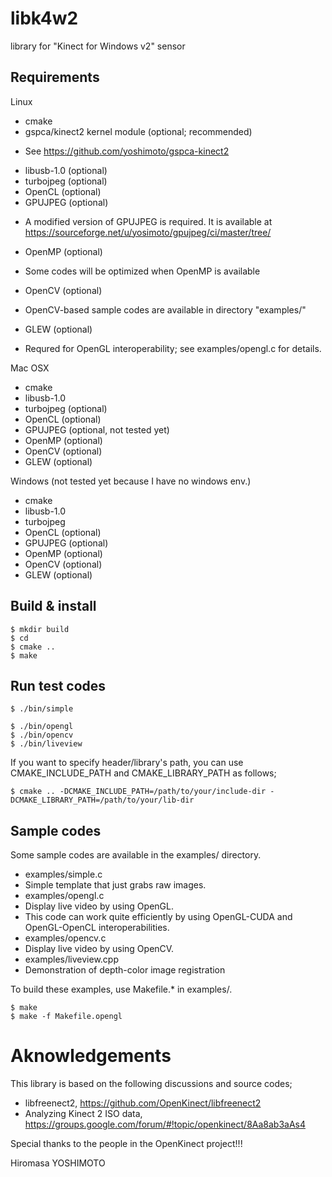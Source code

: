 # libk4w2
library for "Kinect for Windows v2" sensor

## Requirements

Linux
 - cmake
 - gspca/kinect2 kernel module (optional; recommended) 
  * See https://github.com/yoshimoto/gspca-kinect2
 - libusb-1.0 (optional)
 - turbojpeg (optional)
 - OpenCL (optional)
 - GPUJPEG (optional)
  * A modified version of GPUJPEG is required. 
   It is available at https://sourceforge.net/u/yosimoto/gpujpeg/ci/master/tree/
 - OpenMP (optional)
  * Some codes will be optimized when OpenMP is available
 - OpenCV (optional)
  * OpenCV-based sample codes are available in directory "examples/"
 - GLEW (optional)
  * Requred for OpenGL interoperability; see examples/opengl.c for details.

Mac OSX
 - cmake
 - libusb-1.0 
 - turbojpeg (optional)
 - OpenCL (optional)
 - GPUJPEG (optional, not tested yet)
 - OpenMP (optional)
 - OpenCV (optional)
 - GLEW (optional)

Windows (not tested yet because I have no windows env.)
 - cmake
 - libusb-1.0
 - turbojpeg
 - OpenCL (optional)
 - GPUJPEG (optional)
 - OpenMP (optional)
 - OpenCV (optional)
 - GLEW (optional)

## Build & install

```
$ mkdir build
$ cd
$ cmake ..
$ make
```

## Run test codes

```
$ ./bin/simple
```

```
$ ./bin/opengl
$ ./bin/opencv
$ ./bin/liveview
```


If you want to specify header/library's path, you can use CMAKE_INCLUDE_PATH and CMAKE_LIBRARY_PATH as follows;
```
$ cmake .. -DCMAKE_INCLUDE_PATH=/path/to/your/include-dir -DCMAKE_LIBRARY_PATH=/path/to/your/lib-dir
```
## Sample codes

Some sample codes are available in the examples/ directory.
- examples/simple.c
 - Simple template that just grabs raw images.
- examples/opengl.c
 - Display live video by using OpenGL.
 - This code can work quite efficiently by using OpenGL-CUDA and OpenGL-OpenCL interoperabilities.
- examples/opencv.c
 - Display live video by using OpenCV.
- examples/liveview.cpp
 - Demonstration of depth-color image registration

To build these examples, use Makefile.* in examples/.
```
$ make
$ make -f Makefile.opengl
```

# Aknowledgements
This library is based on the following discussions and source codes;
- libfreenect2, https://github.com/OpenKinect/libfreenect2
- Analyzing Kinect 2 ISO data, https://groups.google.com/forum/#!topic/openkinect/8Aa8ab3aAs4

Special thanks to the people in the OpenKinect project!!!

Hiromasa YOSHIMOTO
